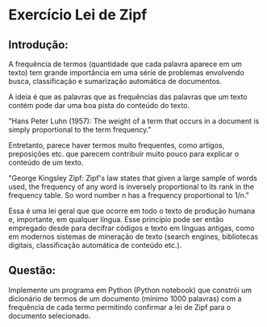 # Exercício Lei de Zipf

## Introdução:

A frequência de termos (quantidade que cada palavra aparece em um texto) tem grande importância em uma série de problemas envolvendo busca, classificação e sumarização automática de documentos. 

A ideia é que as palavras que as frequências das palavras que um texto contém pode dar uma boa pista do conteúdo do texto.  

"Hans Peter Luhn (1957): The weight of a term that occurs in a document is simply proportional to the term frequency."

Entretanto, parece haver termos muito frequentes, como artigos, preposições etc. que parecem contribuir muito pouco para explicar o conteúdo de um texto. 

"George Kingsley Zipf: Zipf's law states that given a large sample of words used, the frequency of any word is inversely proportional to its rank in the frequency table. So word number n has a frequency proportional to 1/n."

Essa é uma lei geral que que ocorre em todo o texto de produção humana e, importante, em qualquer língua. Esse princípio pode ser então empregado desde para decifrar códigos e texto em línguas antigas, como em modernos sistemas de mineração de texto (search engines, bibliotecas digitais, classificação automática de conteúdo etc.).

## Questão:

Implemente um programa em Python (Python notebook) que constrói um dicionário de termos de um documento (mínimo 1000 palavras) com a frequência de cada termo permitindo confirmar a lei de Zipf para o documento selecionado.  
